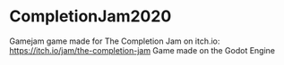 # CompletionJam2020
Gamejam game made for The Completion Jam on itch.io: https://itch.io/jam/the-completion-jam
Game made on the Godot Engine
